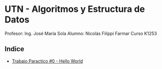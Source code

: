 # UTN - Algoritmos y Estructura de Datos

Profesor: Ing. José María Sola
Alumno: Nicolás Filippi Farmar
Curso K1253

## Indice

- [Trabajo Paractico #0 - Hello World](00-CppHelloWorld)
